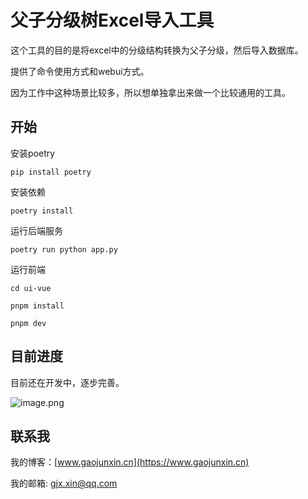 # 父子分级树Excel导入工具

这个工具的目的是将excel中的分级结构转换为父子分级，然后导入数据库。

提供了命令使用方式和webui方式。

因为工作中这种场景比较多，所以想单独拿出来做一个比较通用的工具。

## 开始

安装poetry
```
pip install poetry
```

安装依赖
```
poetry install 
```

运行后端服务

```
poetry run python app.py

```

运行前端
```
cd ui-vue

pnpm install

pnpm dev

```

## 目前进度

目前还在开发中，逐步完善。

![image.png](http://image.gaojunxin.cn/i/2024/04/22/66261fa029746.png)

## 联系我

我的博客：[www.gaojunxin.cn](https://www.gaojunxin.cn)

我的邮箱: gjx.xin@qq.com